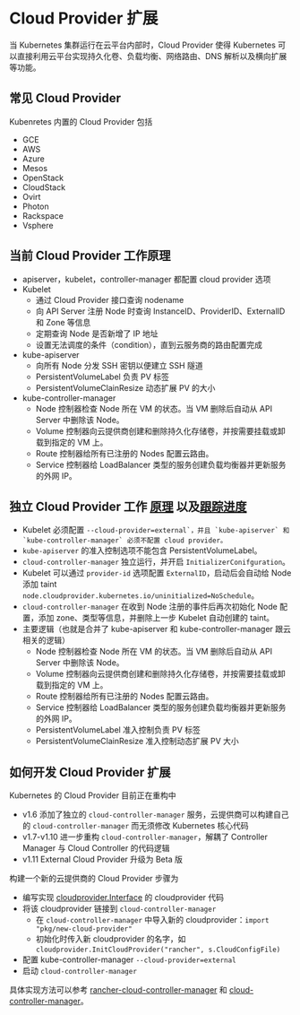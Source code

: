 # Cloud Provider 扩展

当 Kubernetes 集群运行在云平台内部时，Cloud Provider 使得 Kubernetes 可以直接利用云平台实现持久化卷、负载均衡、网络路由、DNS 解析以及横向扩展等功能。

## 常见 Cloud Provider

Kubenretes 内置的 Cloud Provider 包括

* GCE
* AWS
* Azure
* Mesos
* OpenStack
* CloudStack
* Ovirt
* Photon
* Rackspace
* Vsphere

## 当前 Cloud Provider 工作原理

* apiserver，kubelet，controller-manager 都配置 cloud provider 选项
* Kubelet
  * 通过 Cloud Provider 接口查询 nodename
  * 向 API Server 注册 Node 时查询 InstanceID、ProviderID、ExternalID 和 Zone 等信息
  * 定期查询 Node 是否新增了 IP 地址
  * 设置无法调度的条件（condition），直到云服务商的路由配置完成
* kube-apiserver
  * 向所有 Node 分发 SSH 密钥以便建立 SSH 隧道
  * PersistentVolumeLabel 负责 PV 标签
  * PersistentVolumeClainResize 动态扩展 PV 的大小
* kube-controller-manager
  * Node 控制器检查 Node 所在 VM 的状态。当 VM 删除后自动从 API Server 中删除该 Node。
  * Volume 控制器向云提供商创建和删除持久化存储卷，并按需要挂载或卸载到指定的 VM 上。
  * Route 控制器给所有已注册的 Nodes 配置云路由。
  * Service 控制器给 LoadBalancer 类型的服务创建负载均衡器并更新服务的外网 IP。

## 独立 Cloud Provider 工作 [原理](https://kubernetes.io/docs/tasks/administer-cluster/running-cloud-controller/) 以及[跟踪进度](https://github.com/kubernetes/features/issues/88)

* Kubelet 必须配置 ``--cloud-provider=external`，并且 `kube-apiserver` 和 `kube-controller-manager` 必须不配置 cloud provider。``
* `kube-apiserver` 的准入控制选项不能包含 PersistentVolumeLabel。
* `cloud-controller-manager` 独立运行，并开启 `InitializerConifguration`。
* Kubelet 可以通过 `provider-id` 选项配置 `ExternalID`，启动后会自动给 Node 添加 taint `node.cloudprovider.kubernetes.io/uninitialized=NoSchedule`。
* `cloud-controller-manager` 在收到 Node 注册的事件后再次初始化 Node 配置，添加 zone、类型等信息，并删除上一步 Kubelet 自动创建的 taint。
* 主要逻辑（也就是合并了 kube-apiserver 和 kube-controller-manager 跟云相关的逻辑）
  * Node 控制器检查 Node 所在 VM 的状态。当 VM 删除后自动从 API Server 中删除该 Node。
  * Volume 控制器向云提供商创建和删除持久化存储卷，并按需要挂载或卸载到指定的 VM 上。
  * Route 控制器给所有已注册的 Nodes 配置云路由。
  * Service 控制器给 LoadBalancer 类型的服务创建负载均衡器并更新服务的外网 IP。
  * PersistentVolumeLabel 准入控制负责 PV 标签
  * PersistentVolumeClainResize 准入控制动态扩展 PV 大小

## 如何开发 Cloud Provider 扩展

Kubernetes 的 Cloud Provider 目前正在重构中

* v1.6 添加了独立的 `cloud-controller-manager` 服务，云提供商可以构建自己的 `cloud-controller-manager` 而无须修改 Kubernetes 核心代码
* v1.7-v1.10 进一步重构 `cloud-controller-manager`，解耦了 Controller Manager 与 Cloud Controller 的代码逻辑
* v1.11 External Cloud Provider 升级为 Beta 版

构建一个新的云提供商的 Cloud Provider 步骤为

* 编写实现 [cloudprovider.Interface](https://github.com/kubernetes/cloud-provider/blob/master/cloud.go) 的 cloudprovider 代码
* 将该 cloudprovider 链接到 `cloud-controller-manager`
  * 在 `cloud-controller-manager` 中导入新的 cloudprovider：`import "pkg/new-cloud-provider"`
  * 初始化时传入新 cloudprovider 的名字，如 `cloudprovider.InitCloudProvider("rancher", s.CloudConfigFile)`
* 配置 kube-controller-manager `--cloud-provider=external`
* 启动 `cloud-controller-manager`

具体实现方法可以参考 [rancher-cloud-controller-manager](https://github.com/rancher/rancher-cloud-controller-manager) 和 [cloud-controller-manager](https://github.com/kubernetes/kubernetes/blob/master/cmd/cloud-controller-manager/controller-manager.go)。


